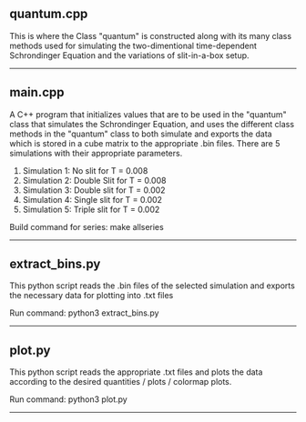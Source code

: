quantum.cpp
--------
This is where the Class "quantum" is constructed along with its many class methods used for simulating the two-dimentional time-dependent Schrondinger Equation and the variations of slit-in-a-box setup.

--------------------------------------------------

main.cpp
--------
A C++ program that initializes values that are to be used in the "quantum" class that simulates the Schrondinger Equation, and uses the different class methods in the "quantum" class to both simulate and exports the data which is stored in a cube matrix to the appropriate .bin files. There are 5 simulations with their appropriate parameters. 

  1. Simulation 1: No slit for T = 0.008
  2. Simulation 2: Double Slit for T = 0.008
  3. Simulation 3: Double slit for T = 0.002
  4. Simulation 4: Single slit for T = 0.002
  5. Simulation 5: Triple slit for T = 0.002

Build command for series: make allseries

--------------------------------------------------

extract_bins.py
--------
This python script reads the .bin files of the selected simulation and exports the necessary data for plotting into .txt files

Run command: python3 extract_bins.py

--------------------------------------------------

plot.py
--------
This python script reads the appropriate .txt files and plots the data according to the desired quantities / plots / colormap plots. 

Run command: python3 plot.py

--------------------------------------------------
